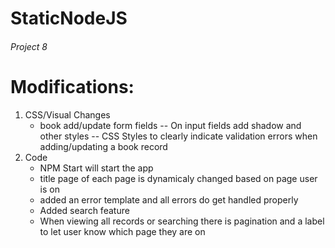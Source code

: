 # StaticNodeJS

###### Project 8

# Modifications:

1. CSS/Visual Changes
   - book add/update form fields
     -- On input fields add shadow and other styles
     -- CSS Styles to clearly indicate validation errors when adding/updating a book record
2. Code
   - NPM Start will start the app
   - title page of each page is dynamicaly changed based on page user is on
   - added an error template and all errors do get handled properly
   - Added search feature
   - When viewing all records or searching there is pagination and a label to let user know which page they are on
